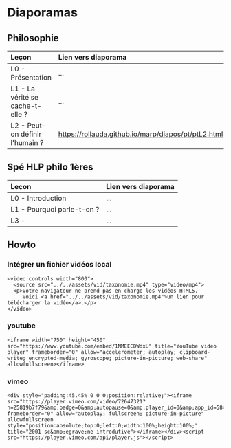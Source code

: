 # Diaporamas

## Philosophie

| Leçon          | Lien vers diaporama | 
| :------------------- | :-------------------------- | 
| L0 - Présentation   | ... |
| L1 - La vérité se cache-t-elle ?   | ... |
| L2 - Peut-on définir l'humain ?   | https://rollauda.github.io/marp/diapos/pt/ptL2.html |

## Spé HLP philo 1ères

| Leçon          | Lien vers diaporama | 
| :------------------- | :-------------------------- | 
| L0 - Introduction   | ... |
| L1 - Pourquoi parle-t-on ?   | ... |
| L3 -   | ...  |


## Howto
### Intégrer un fichier vidéos local

```
<video controls width="800">
  <source src="../../assets/vid/taxonomie.mp4" type="video/mp4">
  <p>Votre navigateur ne prend pas en charge les vidéos HTML5.
     Voici <a href="../../assets/vid/taxonomie.mp4">un lien pour télécharger la vidéo</a>.</p>
</video>
```

### youtube

```
<iframe width="750" height="450" src="https://www.youtube.com/embed/1NMEECDWdxU" title="YouTube video player" frameborder="0" allow="accelerometer; autoplay; clipboard-write; encrypted-media; gyroscope; picture-in-picture; web-share" allowfullscreen></iframe>
```

### vimeo

```
<div style="padding:45.45% 0 0 0;position:relative;"><iframe src="https://player.vimeo.com/video/72647321?h=25819b7f79&amp;badge=0&amp;autopause=0&amp;player_id=0&amp;app_id=58479" frameborder="0" allow="autoplay; fullscreen; picture-in-picture" allowfullscreen style="position:absolute;top:0;left:0;width:100%;height:100%;" title="2001 sc&amp;egrave;ne introdutive"></iframe></div><script src="https://player.vimeo.com/api/player.js"></script>
```

